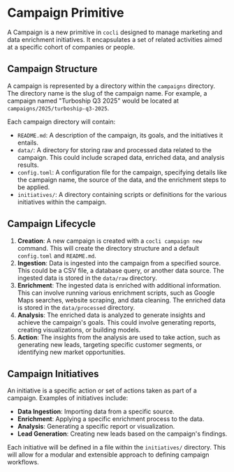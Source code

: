 # Campaign Primitive

A Campaign is a new primitive in `cocli` designed to manage marketing and data enrichment initiatives. It encapsulates a set of related activities aimed at a specific cohort of companies or people.

## Campaign Structure

A campaign is represented by a directory within the `campaigns` directory. The directory name is the slug of the campaign name. For example, a campaign named "Turboship Q3 2025" would be located at `campaigns/2025/turboship-q3-2025`.

Each campaign directory will contain:

*   `README.md`: A description of the campaign, its goals, and the initiatives it entails.
*   `data/`: A directory for storing raw and processed data related to the campaign. This could include scraped data, enriched data, and analysis results.
*   `config.toml`: A configuration file for the campaign, specifying details like the campaign name, the source of the data, and the enrichment steps to be applied.
*   `initiatives/`: A directory containing scripts or definitions for the various initiatives within the campaign.

## Campaign Lifecycle

1.  **Creation**: A new campaign is created with a `cocli campaign new` command. This will create the directory structure and a default `config.toml` and `README.md`.
2.  **Ingestion**: Data is ingested into the campaign from a specified source. This could be a CSV file, a database query, or another data source. The ingested data is stored in the `data/raw` directory.
3.  **Enrichment**: The ingested data is enriched with additional information. This can involve running various enrichment scripts, such as Google Maps searches, website scraping, and data cleaning. The enriched data is stored in the `data/processed` directory.
4.  **Analysis**: The enriched data is analyzed to generate insights and achieve the campaign's goals. This could involve generating reports, creating visualizations, or building models.
5.  **Action**: The insights from the analysis are used to take action, such as generating new leads, targeting specific customer segments, or identifying new market opportunities.

## Campaign Initiatives

An initiative is a specific action or set of actions taken as part of a campaign. Examples of initiatives include:

*   **Data Ingestion**: Importing data from a specific source.
*   **Enrichment**: Applying a specific enrichment process to the data.
*   **Analysis**: Generating a specific report or visualization.
*   **Lead Generation**: Creating new leads based on the campaign's findings.

Each initiative will be defined in a file within the `initiatives/` directory. This will allow for a modular and extensible approach to defining campaign workflows.
